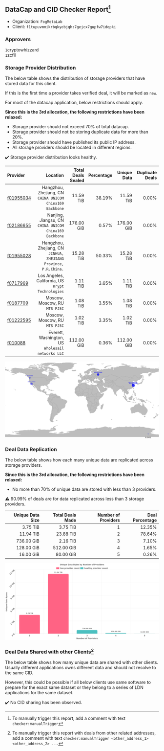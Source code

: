 ## DataCap and CID Checker Report[^1]
 - Organization: `FogMetaLab`
 - Client: `f1tupuvmmikrbqkyebjqhz7gejcx7gupfw7idopki`
### Approvers
`1`cryptowhizzard<br/>`1`zcfil

### Storage Provider Distribution
The below table shows the distribution of storage providers that have stored data for this client.

If this is the first time a provider takes verified deal, it will be marked as `new`.

For most of the datacap application, below restrictions should apply.

**Since this is the 3rd allocation, the following restrictions have been relaxed:**
 - Storage provider should not exceed 70% of total datacap.
 - Storage provider should not be storing duplicate data for more than 20%.
 - Storage provider should have published its public IP address.
 - All storage providers should be located in different regions.

✔️ Storage provider distribution looks healthy.

| Provider                                              |                                                           Location | Total Deals Sealed | Percentage | Unique Data | Duplicate Deals |
| :---------------------------------------------------- | -----------------------------------------------------------------: | -----------------: | ---------: | ----------: | --------------: |
| [f01955034](https://filfox.info/en/address/f01955034) |        Hangzhou, Zhejiang, CN<br/>`CHINA UNICOM China169 Backbone` |          11.59 TiB |     38.19% |   11.59 TiB |           0.00% |
| [f02186655](https://filfox.info/en/address/f02186655) |          Nanjing, Jiangsu, CN<br/>`CHINA UNICOM China169 Backbone` |         176.00 GiB |      0.57% |  176.00 GiB |           0.00% |
| [f01955028](https://filfox.info/en/address/f01955028) | Hangzhou, Zhejiang, CN<br/>`JINHUA, ZHEJIANG Province, P.R.China.` |          15.28 TiB |     50.33% |   15.28 TiB |           0.00% |
| [f0717969](https://filfox.info/en/address/f0717969)   |               Los Angeles, California, US<br/>`Krypt Technologies` |           1.11 TiB |      3.65% |    1.11 TiB |           0.00% |
| [f0187709](https://filfox.info/en/address/f0187709)   |                                  Moscow, Moscow, RU<br/>`MTS PJSC` |           1.08 TiB |      3.55% |    1.08 TiB |           0.00% |
| [f01222595](https://filfox.info/en/address/f01222595) |                                  Moscow, Moscow, RU<br/>`MTS PJSC` |           1.02 TiB |      3.35% |    1.02 TiB |           0.00% |
| [f010088](https://filfox.info/en/address/f010088)     |               Everett, Washington, US<br/>`Wholesail networks LLC` |         112.00 GiB |      0.36% |  112.00 GiB |           0.00% |

<img src="https://raw.githubusercontent.com/data-preservation-programs/filplus-checker-assets/main/filecoin-project/filecoin-plus-large-datasets/issues/1735/1694442603934.png"/>

### Deal Data Replication
The below table shows how each many unique data are replicated across storage providers.


**Since this is the 3rd allocation, the following restrictions have been relaxed:**
- No more than 70% of unique data are stored with less than 3 providers.

⚠️ 90.99% of deals are for data replicated across less than 3 storage providers.

| Unique Data Size | Total Deals Made | Number of Providers | Deal Percentage |
| ---------------: | ---------------: | ------------------: | --------------: |
|         3.75 TiB |         3.75 TiB |                   1 |          12.35% |
|        11.94 TiB |        23.88 TiB |                   2 |          78.64% |
|       736.00 GiB |         2.16 TiB |                   3 |           7.10% |
|       128.00 GiB |       512.00 GiB |                   4 |           1.65% |
|        16.00 GiB |        80.00 GiB |                   5 |           0.26% |

<img src="https://raw.githubusercontent.com/data-preservation-programs/filplus-checker-assets/main/filecoin-project/filecoin-plus-large-datasets/issues/1735/1694442604807.png"/>

### Deal Data Shared with other Clients[^3]
The below table shows how many unique data are shared with other clients.
Usually different applications owns different data and should not resolve to the same CID.

However, this could be possible if all below clients use same software to prepare for the exact same dataset or they belong to a series of LDN applications for the same dataset.

✔️ No CID sharing has been observed.

[^1]: To manually trigger this report, add a comment with text `checker:manualTrigger`

[^2]: Deals from those addresses are combined into this report as they are specified with `checker:manualTrigger`

[^3]: To manually trigger this report with deals from other related addresses, add a comment with text `checker:manualTrigger <other_address_1> <other_address_2> ...`
